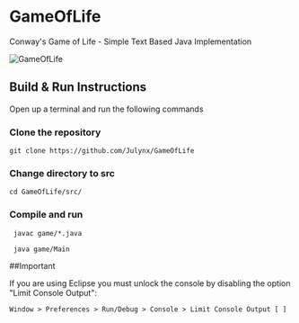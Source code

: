 # GameOfLife
Conway's Game of Life - Simple Text Based Java Implementation

![GameOfLife](https://user-images.githubusercontent.com/64993676/123103242-17598f80-d436-11eb-843d-54c74e9534f8.png)

## Build & Run Instructions

Open up a terminal and run the following commands

### Clone the repository
```
git clone https://github.com/Julynx/GameOfLife
```
### Change directory to src
```
cd GameOfLife/src/
```
### Compile and run
```
 javac game/*.java
 
 java game/Main
```
##Important 

If you are using Eclipse you must unlock the console by disabling the
option "Limit Console Output":
    
    Window > Preferences > Run/Debug > Console > Limit Console Output [ ]
